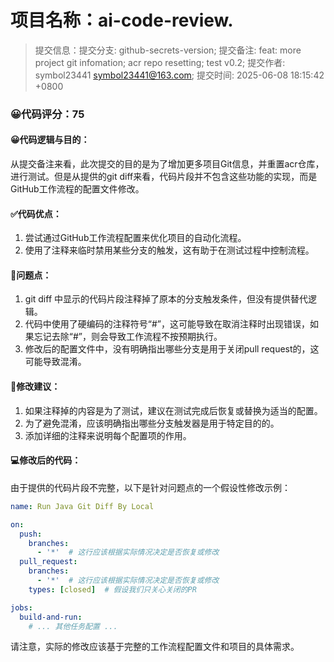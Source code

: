 # 项目名称：ai-code-review.

> 提交信息：提交分支: github-secrets-version; 提交备注: feat: more project git infomation; acr repo resetting; test v0.2; 提交作者: symbol23441 <symbol23441@163.com>; 提交时间: 2025-06-08 18:15:42 +0800

### 😀代码评分：75

#### 😀代码逻辑与目的：

从提交备注来看，此次提交的目的是为了增加更多项目Git信息，并重置acr仓库，进行测试。但是从提供的git diff来看，代码片段并不包含这些功能的实现，而是GitHub工作流程的配置文件修改。

#### ✅代码优点：

1. 尝试通过GitHub工作流程配置来优化项目的自动化流程。
2. 使用了注释来临时禁用某些分支的触发，这有助于在测试过程中控制流程。

#### 🤔问题点：

1. git diff 中显示的代码片段注释掉了原本的分支触发条件，但没有提供替代逻辑。
2. 代码中使用了硬编码的注释符号“#”，这可能导致在取消注释时出现错误，如果忘记去除“#”，则会导致工作流程不按预期执行。
3. 修改后的配置文件中，没有明确指出哪些分支是用于关闭pull request的，这可能导致混淆。

#### 🎯修改建议：

1. 如果注释掉的内容是为了测试，建议在测试完成后恢复或替换为适当的配置。
2. 为了避免混淆，应该明确指出哪些分支触发器是用于特定目的的。
3. 添加详细的注释来说明每个配置项的作用。

#### 💻修改后的代码：

由于提供的代码片段不完整，以下是针对问题点的一个假设性修改示例：

```yaml
name: Run Java Git Diff By Local

on:
  push:
    branches:
      - '*'  # 这行应该根据实际情况决定是否恢复或修改
  pull_request:
    branches:
      - '*'  # 这行应该根据实际情况决定是否恢复或修改
    types: [closed]  # 假设我们只关心关闭的PR

jobs:
  build-and-run:
    # ... 其他任务配置 ...
```

请注意，实际的修改应该基于完整的工作流程配置文件和项目的具体需求。